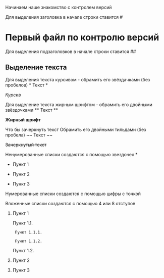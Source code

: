 Начинаем наше знакомство с контролем версий

Для выделения заголовка в начале строки ставится #

# Первый файл по контролю версий

Для выделения подзаголовков в начале строки ставится ##

## Выделение текста

Для выделения текста курсивом - обрамить его звёздачками (без пробелов) * Текст * 

*Курсив* 

Для выделение текста жирным шрифтом - обрамить его двойными звёздочками ** Текст **

**Жирный шрифт**

Что бы зачеркнуть текст Обрамить его двойными тильдами (без пробела) ~~ Текст ~~

~~Зачеркнутый текст~~

Ненумерованные списки создаются с помощью звездочек *

* Пункт 1

* Пункт 2

* Пункт 3

Нумерованные списки создаются с помощью цифры с точкой

Вложенные списки создаются с помощью 4 или 8 отступов

1. Пункт 1

    Пункт 1.1.

        Пункт 1.1.1.
        
        Пункт 1.1.2.
    
    Пункт 1.2.

2. Пункт 2

3. Пункт 3


